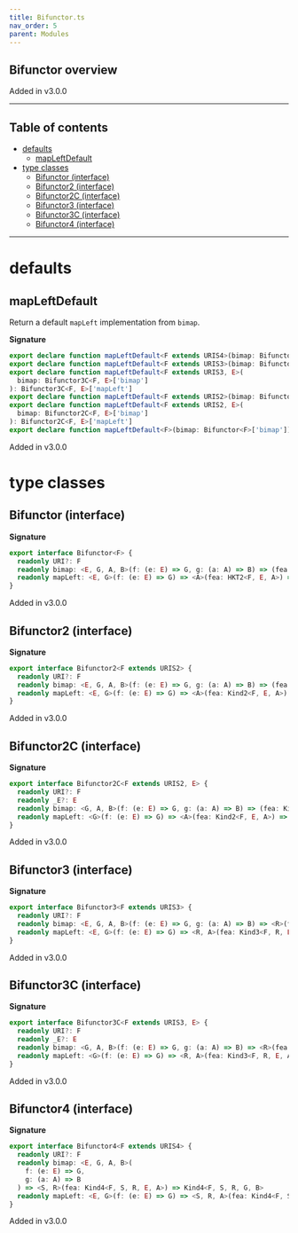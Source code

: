 ```yaml
---
title: Bifunctor.ts
nav_order: 5
parent: Modules
---
```


## Bifunctor overview

Added in v3.0.0

---

<h2 class="text-delta">Table of contents</h2>

- [defaults](#defaults)
  - [mapLeftDefault](#mapleftdefault)
- [type classes](#type-classes)
  - [Bifunctor (interface)](#bifunctor-interface)
  - [Bifunctor2 (interface)](#bifunctor2-interface)
  - [Bifunctor2C (interface)](#bifunctor2c-interface)
  - [Bifunctor3 (interface)](#bifunctor3-interface)
  - [Bifunctor3C (interface)](#bifunctor3c-interface)
  - [Bifunctor4 (interface)](#bifunctor4-interface)

---

# defaults

## mapLeftDefault

Return a default `mapLeft` implementation from `bimap`.

**Signature**

```ts
export declare function mapLeftDefault<F extends URIS4>(bimap: Bifunctor4<F>['bimap']): Bifunctor4<F>['mapLeft']
export declare function mapLeftDefault<F extends URIS3>(bimap: Bifunctor3<F>['bimap']): Bifunctor3<F>['mapLeft']
export declare function mapLeftDefault<F extends URIS3, E>(
  bimap: Bifunctor3C<F, E>['bimap']
): Bifunctor3C<F, E>['mapLeft']
export declare function mapLeftDefault<F extends URIS2>(bimap: Bifunctor2<F>['bimap']): Bifunctor2<F>['mapLeft']
export declare function mapLeftDefault<F extends URIS2, E>(
  bimap: Bifunctor2C<F, E>['bimap']
): Bifunctor2C<F, E>['mapLeft']
export declare function mapLeftDefault<F>(bimap: Bifunctor<F>['bimap']): Bifunctor<F>['mapLeft']
```

Added in v3.0.0

# type classes

## Bifunctor (interface)

**Signature**

```ts
export interface Bifunctor<F> {
  readonly URI?: F
  readonly bimap: <E, G, A, B>(f: (e: E) => G, g: (a: A) => B) => (fea: HKT2<F, E, A>) => HKT2<F, G, B>
  readonly mapLeft: <E, G>(f: (e: E) => G) => <A>(fea: HKT2<F, E, A>) => HKT2<F, G, A>
}
```

Added in v3.0.0

## Bifunctor2 (interface)

**Signature**

```ts
export interface Bifunctor2<F extends URIS2> {
  readonly URI?: F
  readonly bimap: <E, G, A, B>(f: (e: E) => G, g: (a: A) => B) => (fea: Kind2<F, E, A>) => Kind2<F, G, B>
  readonly mapLeft: <E, G>(f: (e: E) => G) => <A>(fea: Kind2<F, E, A>) => Kind2<F, G, A>
}
```

Added in v3.0.0

## Bifunctor2C (interface)

**Signature**

```ts
export interface Bifunctor2C<F extends URIS2, E> {
  readonly URI?: F
  readonly _E?: E
  readonly bimap: <G, A, B>(f: (e: E) => G, g: (a: A) => B) => (fea: Kind2<F, E, A>) => Kind2<F, G, B>
  readonly mapLeft: <G>(f: (e: E) => G) => <A>(fea: Kind2<F, E, A>) => Kind2<F, G, A>
}
```

Added in v3.0.0

## Bifunctor3 (interface)

**Signature**

```ts
export interface Bifunctor3<F extends URIS3> {
  readonly URI?: F
  readonly bimap: <E, G, A, B>(f: (e: E) => G, g: (a: A) => B) => <R>(fea: Kind3<F, R, E, A>) => Kind3<F, R, G, B>
  readonly mapLeft: <E, G>(f: (e: E) => G) => <R, A>(fea: Kind3<F, R, E, A>) => Kind3<F, R, G, A>
}
```

Added in v3.0.0

## Bifunctor3C (interface)

**Signature**

```ts
export interface Bifunctor3C<F extends URIS3, E> {
  readonly URI?: F
  readonly _E?: E
  readonly bimap: <G, A, B>(f: (e: E) => G, g: (a: A) => B) => <R>(fea: Kind3<F, R, E, A>) => Kind3<F, R, G, B>
  readonly mapLeft: <G>(f: (e: E) => G) => <R, A>(fea: Kind3<F, R, E, A>) => Kind3<F, R, G, A>
}
```

Added in v3.0.0

## Bifunctor4 (interface)

**Signature**

```ts
export interface Bifunctor4<F extends URIS4> {
  readonly URI?: F
  readonly bimap: <E, G, A, B>(
    f: (e: E) => G,
    g: (a: A) => B
  ) => <S, R>(fea: Kind4<F, S, R, E, A>) => Kind4<F, S, R, G, B>
  readonly mapLeft: <E, G>(f: (e: E) => G) => <S, R, A>(fea: Kind4<F, S, R, E, A>) => Kind4<F, S, R, G, A>
}
```

Added in v3.0.0
